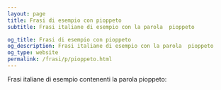 ```yaml
---
layout: page
title: Frasi di esempio con pioppeto 
subtitle: Frasi italiane di esempio con la parola  pioppeto

og_title: Frasi di esempio con pioppeto 
og_description: Frasi italiane di esempio con la parola  pioppeto
og_type: website
permalink: /frasi/p/pioppeto.html
---
```


Frasi italiane di esempio contenenti la parola pioppeto:


